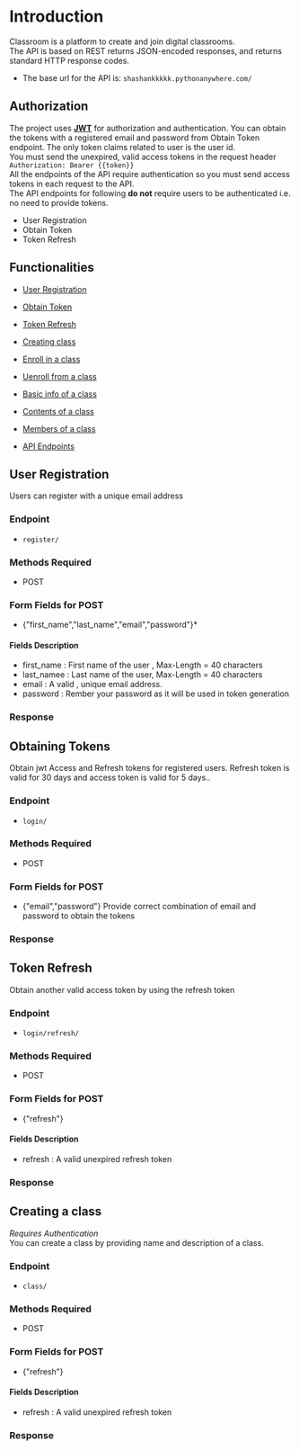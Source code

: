 # Introduction
Classroom is a platform to create and join digital classrooms.<br>
The API is based on REST returns JSON-encoded responses, and returns standard HTTP response codes.
* The base url for the API is: `shashankkkkk.pythonanywhere.com/`

## Authorization
The project uses **[JWT](https://jwt.io/)** for authorization and authentication. You can obtain the tokens with a registered email and password from Obtain Token endpoint. The only token claims related to user is the user id.<br>
You must send the unexpired, valid access tokens in the request header `Authorization: Bearer {{token}}`<br>
All the endpoints of the API require authentication so you must send access tokens in each request to the API.<br>
The API endpoints for following **do not** require users to be authenticated i.e. no need to provide tokens.
* User Registration
* Obtain Token
* Token Refresh

## Functionalities

* [User Registration]()
* [Obtain Token]()
* [Token Refresh]()
* [Creating class]()
* [Enroll in a class]()
* [Uenroll from a class]()
* [Basic info of a class]()
* [Contents of a class]()
* [Members of a class]()

* [API Endpoints]()

## User Registration
Users can register with a unique email address
### Endpoint
* `register/`
### Methods Required
* POST 
### Form Fields for POST
* {"first_name","last_name","email","password"}*
#### Fields Description
* first_name : First name of the user , Max-Length = 40 characters
* last_namee : Last name of the user, Max-Length = 40 characters
* email : A valid , unique email address.
* password : Rember your password as it will be used in token generation
### Response


## Obtaining Tokens
Obtain jwt Access and Refresh tokens for registered users. Refresh token is valid for 30 days and access token is valid for 5 days..
### Endpoint
* `login/`
### Methods Required
* POST
### Form Fields for POST
* {"email","password"}
Provide correct combination of email and password to obtain the tokens
### Response

## Token Refresh
Obtain another valid access token by using the refresh token
### Endpoint
* `login/refresh/`
### Methods Required
* POST
### Form Fields for POST
* {"refresh"}
#### Fields Description
* refresh : A valid unexpired refresh token
### Response

## Creating a class
*Requires Authentication*<br>
You can create a class by providing name and description of a class.
### Endpoint
* `class/`
### Methods Required
* POST
### Form Fields for POST
* {"refresh"}
#### Fields Description
* refresh : A valid unexpired refresh token
### Response
